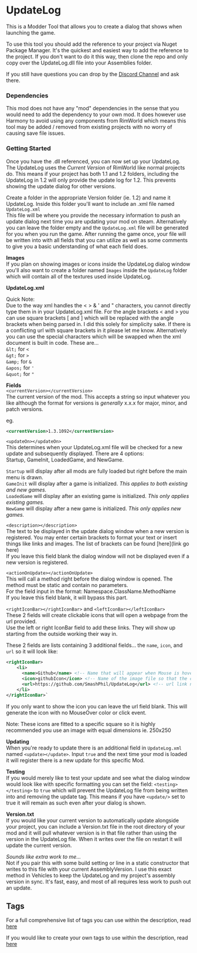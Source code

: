 # UpdateLog

This is a Modder Tool that allows you to create a dialog that shows when launching the game.

To use this tool you should add the reference to your project via Nuget Package Manager. It's the quickest and easiest way to add the reference to the project. If you don't want to do it this way, then clone the repo and only copy over the UpdateLog.dll file into your Assemblies folder.

If you still have questions you can drop by the [Discord Channel](https://discord.gg/zXDyfWQ) and ask there.

### Dependencies
This mod does not have any "mod" dependencies in the sense that you would need to add the dependency to your own mod. It does however use Harmony to avoid using any components from RimWorld which means this tool may be added / removed from existing projects with no worry of causing save file issues.

### Getting Started
Once you have the .dll referenced, you can now set up your UpdateLog. The UpdateLog uses the *Current Version* of RimWorld like normal projects do. This means if your project has both 1.1 and 1.2 folders, including the UpdateLog in 1.2 will only provide the update log for 1.2. This prevents showing the update dialog for other versions.

Create a folder in the appropriate Version folder (ie. 1.2) and name it UpdateLog. Inside this folder you'll want to include an .xml file named `UpdateLog.xml`  
This file will be where you provide the necessary information to push an update dialog next time you are updating your mod on steam. Alternatively you can leave the folder empty and the `UpdateLog.xml` file will be generated for you when you run the game. After running the game once, your file will be written into with all fields that you can utilize as well as some comments to give you a basic understanding of what each field does.

**Images**  
If you plan on showing images or icons inside the UpdateLog dialog window you'll also want to create a folder named `Images` inside the `UpdateLog` folder which will contain all of the textures used inside UpdateLog.  

**UpdateLog.xml**  

Quick Note:  
Due to the way xml handles the < > & ' and " characters, you cannot directly type them in in your UpdateLog.xml file. For the angle brackets < and > you can use square brackets \[ and \] which will be replaced with the angle brackets when being parsed in. I did this solely for simplicity sake. If there is a conflicting url with square brackets in it please let me know.  Alternatively you can use the special characters which will be swapped when the xml document is built in code. These are...  
`&lt;` for `<`  
`&gt;` for `>`  
`&amp;` for `&`  
`&apos;` for `'`  
`&quot;` for `"`  

**Fields**  
`<currentVersion></currentVersion>`  
The current version of the mod. This accepts a string so input whatever you like although the format for versions is *generally* x.x.x for major, minor, and patch versions.

eg.
```xml
<currentVersion>1.3.1092</currentVersion>
```

`<updateOn></updateOn>`  
This determines when your UpdateLog.xml file will be checked for a new update and subsequently displayed. There are 4 options:  
Startup, GameInit, LoadedGame, and NewGame.  

`Startup` will display after all mods are fully loaded but right before the main menu is drawn.  
`GameInit` will display after a game is initialized. *This applies to both existing and new games.*  
`LoadedGame` will display after an existing game is initialized. *This only applies existing games.*  
`NewGame` will display after a new game is initialized. *This only applies new games.*  

`<description></description>`  
The text to be displayed in the update dialog window when a new version is registered. You may enter certain brackets to format your text or insert things like links and images. The list of brackets can be found [here](link go here)  
If you leave this field blank the dialog window will not be displayed even if a new version is registered.

`<actionOnUpdate></actionOnUpdate>`  
This will call a method right before the dialog window is opened. The method must be static and contain no parameters.  
For the field input in the format: Namespace.ClassName.MethodName  
If you leave this field blank, it will bypass this part.

`<rightIconBar></rightIconBar>` and `<leftIconBar></leftIconBar>`  
These 2 fields will create clickable icons that will open a webpage from the url provided.  
Use the left or right IconBar field to add these links. They will show up starting from the outside working their way in.

These 2 fields are lists containing 3 additional fields... the `name`, `icon`, and `url` so it will look like:  
```xml
<rightIconBar>
    <li>
      <name>Github</name> <!-- Name that will appear when Mouse is hovering over the icon -->
      <icon>githubIcon</icon> <!-- Name of the image file so that the cached texture can be retrieved. The image will need to be in the Images folder -->
      <url>https://github.com/SmashPhil/UpdateLog</url> <!-- url link navigated to when the icon is clicked -->
    </li>
</rightIconBar>`
```

If you only want to show the icon you can leave the url field blank. This will generate the icon with no MouseOver color or click event.

Note: These icons are fitted to a specific square so it is highly recommended you use an image with equal dimensions ie. 250x250  

**Updating**  
When you're ready to update there is an additional field in `UpdateLog.xml` named `<update></update>`. Input `true` and the next time your mod is loaded it will register there is a new update for this specific Mod.  

**Testing**  
If you would merely like to test your update and see what the dialog window would look like with specific formatting you can set the field: `<testing></testing>` to `true` which will prevent the UpdateLog file from being written into and removing the update tag. This means if you have `<update/>` set to true it will remain as such even after your dialog is shown.  

**Version.txt**  
If you would like your current version to automatically update alongside your project, you can include a Version.txt file in the root directory of your mod and it will pull whatever version is in that file rather than using the version in the UpdateLog file. When it writes over the file on restart it will update the current version.  

*Sounds like extra work to me...*  
Not if you pair this with some build setting or line in a static constructor that writes to this file with your current AssemblyVersion. I use this exact method in Vehicles to keep the UpdateLog and my project's assembly version in sync. It's fast, easy, and most of all requires less work to push out an update.

## Tags
For a full comprehensive list of tags you can use within the description, read [here](https://github.com/SmashPhil/UpdateLog/wiki)

If you would like to create your own tags to use within the description, read [here](https://github.com/SmashPhil/UpdateLog/wiki/Creating-A-Custom-Bracket)
